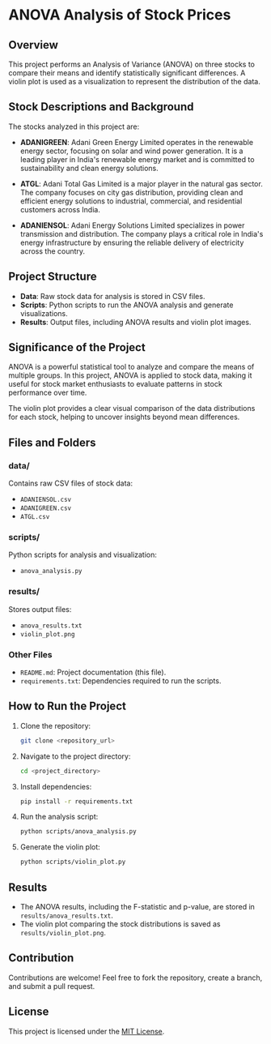 # ANOVA Analysis of Stock Prices

## Overview
This project performs an Analysis of Variance (ANOVA) on three stocks to compare their means and identify statistically significant differences. A violin plot is used as a visualization to represent the distribution of the data.

## Stock Descriptions and Background
The stocks analyzed in this project are:

- **ADANIGREEN**: Adani Green Energy Limited operates in the renewable energy sector, focusing on solar and wind power generation. It is a leading player in India's renewable energy market and is committed to sustainability and clean energy solutions.

- **ATGL**: Adani Total Gas Limited is a major player in the natural gas sector. The company focuses on city gas distribution, providing clean and efficient energy solutions to industrial, commercial, and residential customers across India.

- **ADANIENSOL**: Adani Energy Solutions Limited specializes in power transmission and distribution. The company plays a critical role in India's energy infrastructure by ensuring the reliable delivery of electricity across the country.

## Project Structure
- **Data**: Raw stock data for analysis is stored in CSV files.
- **Scripts**: Python scripts to run the ANOVA analysis and generate visualizations.
- **Results**: Output files, including ANOVA results and violin plot images.

## Significance of the Project
ANOVA is a powerful statistical tool to analyze and compare the means of multiple groups. In this project, ANOVA is applied to stock data, making it useful for stock market enthusiasts to evaluate patterns in stock performance over time.

The violin plot provides a clear visual comparison of the data distributions for each stock, helping to uncover insights beyond mean differences.

## Files and Folders
### data/
Contains raw CSV files of stock data:
- `ADANIENSOL.csv`
- `ADANIGREEN.csv`
- `ATGL.csv`

### scripts/
Python scripts for analysis and visualization:
- `anova_analysis.py`

### results/
Stores output files:
- `anova_results.txt`
- `violin_plot.png`


### Other Files
- `README.md`: Project documentation (this file).
- `requirements.txt`: Dependencies required to run the scripts.

## How to Run the Project
1. Clone the repository:
   ```bash
   git clone <repository_url>
   ```
2. Navigate to the project directory:
   ```bash
   cd <project_directory>
   ```
3. Install dependencies:
   ```bash
   pip install -r requirements.txt
   ```
4. Run the analysis script:
   ```bash
   python scripts/anova_analysis.py
   ```
5. Generate the violin plot:
   ```bash
   python scripts/violin_plot.py
   ```

## Results
- The ANOVA results, including the F-statistic and p-value, are stored in `results/anova_results.txt`.
- The violin plot comparing the stock distributions is saved as `results/violin_plot.png`.

## Contribution
Contributions are welcome! Feel free to fork the repository, create a branch, and submit a pull request.

## License
This project is licensed under the [MIT License](LICENSE).
